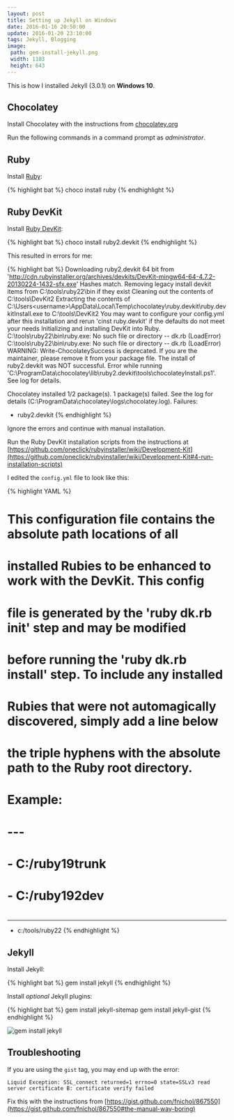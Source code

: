 ```yaml
---
layout: post
title: Setting up Jekyll on Windows
date: 2016-01-16 20:50:00
update: 2016-01-20 23:10:00
tags: Jekyll, Blogging
image:
 path: gem-install-jekyll.png
 width: 1103
 height: 643
---
```


This is how I installed Jekyll (3.0.1) on **Windows 10**.

## Chocolatey

Install Chocolatey with the instructions from [chocolatey.org](https://chocolatey.org/)

Run the following commands in a command prompt as *administrator*.

## Ruby

Install [Ruby](https://chocolatey.org/packages/ruby):

{% highlight bat %}
choco install ruby
{% endhighlight %}

## Ruby DevKit

Install [Ruby DevKit](https://chocolatey.org/packages/ruby2.devkit):

{% highlight bat %}
choco install ruby2.devkit
{% endhighlight %}

This resulted in errors for me:

{% highlight bat %}
 Downloading ruby2.devkit 64 bit
   from 'http://cdn.rubyinstaller.org/archives/devkits/DevKit-mingw64-64-4.7.2-20130224-1432-sfx.exe'
 Hashes match.
 Removing legacy install devkit items from C:\tools\ruby22\bin if they exist
 Cleaning out the contents of C:\tools\DevKit2
 Extracting the contents of C:\Users\<username>\AppData\Local\Temp\chocolatey\ruby.devkit\ruby.devkitInstall.exe to C:\tools\DevKit2
 You may want to configure your config.yml after this installation and rerun 'cinst ruby.devkit' if the defaults do not meet your needs
 Initializing and installing DevKit into Ruby.
 C:\tools\ruby22\bin\ruby.exe: No such file or directory -- dk.rb (LoadError)
 C:\tools\ruby22\bin\ruby.exe: No such file or directory -- dk.rb (LoadError)
 WARNING: Write-ChocolateySuccess is deprecated. If you are the maintainer, please remove it from your package file.
The install of ruby2.devkit was NOT successful.
Error while running 'C:\ProgramData\chocolatey\lib\ruby2.devkit\tools\chocolateyInstall.ps1'.
 See log for details.

Chocolatey installed 1/2 package(s). 1 package(s) failed.
 See the log for details (C:\ProgramData\chocolatey\logs\chocolatey.log).
Failures:
 - ruby2.devkit
{% endhighlight %}

Ignore the errors and continue with manual installation.

Run the Ruby DevKit installation scripts from the instructions at [https://github.com/oneclick/rubyinstaller/wiki/Development-Kit](https://github.com/oneclick/rubyinstaller/wiki/Development-Kit#4-run-installation-scripts)

I edited the `config.yml` file to look like this:

{% highlight YAML %}
# This configuration file contains the absolute path locations of all
# installed Rubies to be enhanced to work with the DevKit. This config
# file is generated by the 'ruby dk.rb init' step and may be modified
# before running the 'ruby dk.rb install' step. To include any installed
# Rubies that were not automagically discovered, simply add a line below
# the triple hyphens with the absolute path to the Ruby root directory.
#
# Example:
#
# ---
# - C:/ruby19trunk
# - C:/ruby192dev
#
---
- c:/tools/ruby22
{% endhighlight %}

## Jekyll

Install Jekyll:

{% highlight bat %}
gem install jekyll
{% endhighlight %}

Install *optional* Jekyll plugins:

{% highlight bat %}
gem install jekyll-sitemap
gem install jekyll-gist
{% endhighlight %}

![gem install jekyll](gem-install-jekyll.png)

## Troubleshooting

If you are using the `gist` tag, you may end up with the error:

`Liquid Exception: SSL_connect returned=1 errno=0 state=SSLv3 read server certificate B: certificate verify failed`

Fix this with the instructions from [https://gist.github.com/fnichol/867550](https://gist.github.com/fnichol/867550#the-manual-way-boring)
